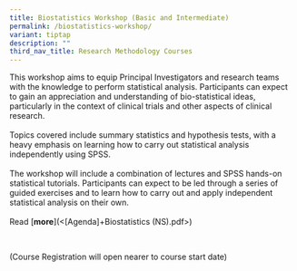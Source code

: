 ```yaml
---
title: Biostatistics Workshop (Basic and Intermediate)
permalink: /biostatistics-workshop/
variant: tiptap
description: ""
third_nav_title: Research Methodology Courses
---
```

<p>This workshop aims to equip Principal Investigators and research teams
with the knowledge to perform statistical analysis. Participants can expect
to gain an appreciation and understanding of bio-statistical ideas, particularly
in the context of clinical trials and other aspects of clinical research.
<br>
<br>Topics covered include summary statistics and hypothesis tests, with a
heavy emphasis on learning how to carry out statistical analysis independently
using SPSS.&nbsp;
<br>
<br>The workshop will include a combination of lectures and SPSS hands-on
statistical tutorials. Participants can expect to be led through a series
of guided exercises and to learn how to carry out and apply independent
statistical analysis on their own.
<br>
<br>Read&nbsp;[<strong>more</strong>](&lt;[Agenda]+Biostatistics (NS).pdf&gt;)</p>
<p>&nbsp;</p>
<p>(Course Registration will open nearer to course start date)</p>